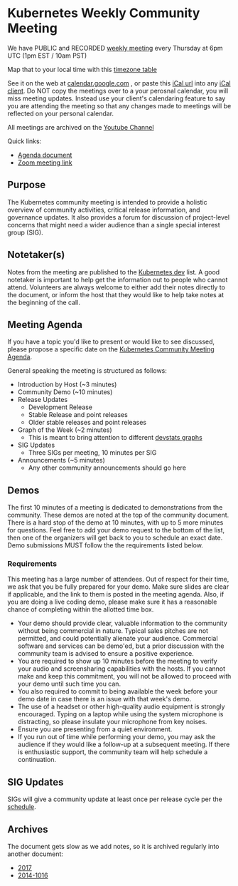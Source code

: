 # Kubernetes Weekly Community Meeting

We have PUBLIC and RECORDED [weekly meeting](https://zoom.us/my/kubernetescommunity) every Thursday at 6pm UTC (1pm EST / 10am PST)
 
Map that to your local time with this [timezone table](https://www.google.com/search?q=1800+in+utc)

See it on the web at [calendar.google.com](https://calendar.google.com/calendar/embed?src=cgnt364vd8s86hr2phapfjc6uk%40group.calendar.google.com&ctz=America/Los_Angeles) , or paste this [iCal url](https://calendar.google.com/calendar/ical/cgnt364vd8s86hr2phapfjc6uk%40group.calendar.google.com/public/basic.ics) into any [iCal client](https://en.wikipedia.org/wiki/ICalendar). Do NOT copy the meetings over to a your perosnal calendar, you will miss meeting updates. Instead use your client's calendaring feature to say you are attending the meeting so that any changes made to meetings will be reflected on your personal calendar. 

All meetings are archived on the [Youtube Channel](https://www.youtube.com/playlist?list=PL69nYSiGNLP1pkHsbPjzAewvMgGUpkCnJ)

Quick links:

- [Agenda document](http://bit.ly/k8scommunity)
- [Zoom meeting link](https://zoom.us/my/kubernetescommunity)

## Purpose

The Kubernetes community meeting is intended to provide a holistic overview of community activities, critical release information, and governance updates. 
It also provides a forum for discussion of project-level concerns that might need a wider audience than a single special interest group (SIG).

## Notetaker(s)

Notes from the meeting are published to the [Kubernetes dev](https://groups.google.com/forum/#!forum/kubernetes-dev) list. 
A good notetaker is important to help get the information out to people who cannot attend. 
Volunteers are always welcome to either add their notes directly to the document, or inform the host that they would like to help take notes at the beginning of the call.

## Meeting Agenda

If you have a topic you'd like to present or would like to see discussed,
please propose a specific date on the [Kubernetes Community Meeting Agenda](http://bit.ly/k8scommunity).

General speaking the meeting is structured as follows:

- Introduction by Host (~3 minutes)
- Community Demo (~10 minutes)
- Release Updates
  - Development Release
  - Stable Release and point releases
  - Older stable releases and point releases
- Graph of the Week (~2 minutes)
  - This is meant to bring attention to different [devstats graphs](https://k8s.devstats.cncf.io/)
- SIG Updates
  - Three SIGs per meeting, 10 minutes per SIG 
- Announcements (~5 minutes)
  - Any other community announcements should go here

## Demos

The first 10 minutes of a meeting is dedicated to demonstrations from the community. 
These demos are noted at the top of the community document. 
There is a hard stop of the demo at 10 minutes, with up to 5 more minutes for questions.
Feel free to add your demo request to the bottom of the list, then one of the organizers will get back to you to schedule an exact date. 
Demo submissions MUST follow the the requirements listed below. 

### Requirements

This meeting has a large number of attendees. 
Out of respect for their time, we ask that you be fully prepared for your demo. Make sure slides are clear if applicable, and the link to them is posted in the meeting agenda. 
Also, if you are doing a live coding demo, please make sure it has a reasonable chance of completing within the allotted time box.

- Your demo should provide clear, valuable information to the community without being commercial in nature. Typical sales pitches are not permitted, and could potentially alienate your audience. Commercial software and services can be demo'ed, but a prior discussion with the community team is advised to ensure a positive experience.
- You are required to show up 10 minutes before the meeting to verify your audio and screensharing capabilities with the hosts. If you cannot make and keep this commitment, you will not be allowed to proceed with your demo until such time you can.
- You also required to commit to being available the week before your demo date in case there is an issue with that week's demo.
- The use of a headset or other high-quality audio equipment is strongly encouraged. Typing on a laptop while using the system microphone is distracting, so please insulate your microphone from key noises.
- Ensure you are presenting from a quiet environment.
- If you run out of time while performing your demo, you may ask the audience if they would like a follow-up at a subsequent meeting. If there is enthusiastic support, the community team will help schedule a continuation.

## SIG Updates 

SIGs will give a community update at least once per release cycle per the [schedule](https://docs.google.com/spreadsheets/d/1adztrJ05mQ_cjatYSnvyiy85KjuI6-GuXsRsP-T2R3k). 

## Archives

The document gets slow as we add notes, so it is archived regularly into another document:

- [2017](https://docs.google.com/document/d/1sAH-74kIGROvM5MhyAkbJPVcuE9-RDHiOqfv_4PAGdw/edit#heading=h.en8cy6hno0c6)
- [2014-1016](https://docs.google.com/a/google.com/document/d/1fcs_POhXJCL1dqYrG3IxE4Ivh8jh2JYLCCdgRmBQeb8/edit?usp=sharing) 
